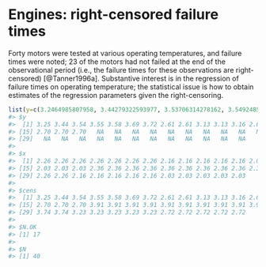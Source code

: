 
# Engines: right-censored failure times

Forty motors were tested at various operating temperatures, and failure times were noted; 23 of the motors had not failed at the end of the observational period (i.e., the failure times for these observations are right-censored) [@Tanner1996a]. Substantive interest is in the regression of failure times on operating temperature; the statistical issue is how to obtain estimates of the regression parameters given the right-censoring.


```r
list(y=c(3.2464985807958, 3.44279322593977, 3.53706314278162, 3.54924855685406, 3.57749179983722, 3.68663626926229, 3.71566914240099, 2.61066016308988, 2.61066016308988, 3.12839926871781, 3.12839926871781, 3.15836249209525, 2.61066016308988, 2.61066016308988, 2.70243053644553, 2.70243053644553, 2.70243053644553, NA, NA, NA, NA, NA, NA, NA, NA, NA, NA, NA, NA, NA, NA, NA, NA, NA, NA, NA, NA, NA, NA, NA), x=c(2.25631768953069, 2.25631768953069, 2.25631768953069, 2.25631768953069, 2.25631768953069, 2.25631768953069, 2.25631768953069, 2.15889464594128, 2.15889464594128, 2.15889464594128, 2.15889464594128, 2.15889464594128, 2.02757502027575, 2.02757502027575, 2.02757502027575, 2.02757502027575, 2.02757502027575, 2.36294896030246, 2.36294896030246, 2.36294896030246, 2.36294896030246, 2.36294896030246, 2.36294896030246, 2.36294896030246, 2.36294896030246, 2.36294896030246, 2.36294896030246, 2.25631768953069, 2.25631768953069, 2.25631768953069, 2.15889464594128, 2.15889464594128, 2.15889464594128, 2.15889464594128, 2.15889464594128, 2.02757502027575, 2.02757502027575, 2.02757502027575, 2.02757502027575, 2.02757502027575), cens=c(3.2464985807958, 3.44279322593977, 3.53706314278162, 3.54924855685406, 3.57749179983722, 3.68663626926229, 3.71566914240099, 2.61066016308988, 2.61066016308988, 3.12839926871781, 3.12839926871781, 3.15836249209525, 2.61066016308988, 2.61066016308988, 2.70243053644553, 2.70243053644553, 2.70243053644553, 3.90655051910145, 3.90655051910145, 3.90655051910145, 3.90655051910145, 3.90655051910145, 3.90655051910145, 3.90655051910145, 3.90655051910145, 3.90655051910145, 3.90655051910145, 3.73623709890473, 3.73623709890473, 3.73623709890473, 3.22530928172586, 3.22530928172586, 3.22530928172586, 3.22530928172586, 3.22530928172586, 2.72263392253381, 2.72263392253381, 2.72263392253381, 2.72263392253381, 2.72263392253381), N.OK=17, N=40)
#> $y
#>  [1] 3.25 3.44 3.54 3.55 3.58 3.69 3.72 2.61 2.61 3.13 3.13 3.16 2.61 2.61
#> [15] 2.70 2.70 2.70   NA   NA   NA   NA   NA   NA   NA   NA   NA   NA   NA
#> [29]   NA   NA   NA   NA   NA   NA   NA   NA   NA   NA   NA   NA
#> 
#> $x
#>  [1] 2.26 2.26 2.26 2.26 2.26 2.26 2.26 2.16 2.16 2.16 2.16 2.16 2.03 2.03
#> [15] 2.03 2.03 2.03 2.36 2.36 2.36 2.36 2.36 2.36 2.36 2.36 2.36 2.36 2.26
#> [29] 2.26 2.26 2.16 2.16 2.16 2.16 2.16 2.03 2.03 2.03 2.03 2.03
#> 
#> $cens
#>  [1] 3.25 3.44 3.54 3.55 3.58 3.69 3.72 2.61 2.61 3.13 3.13 3.16 2.61 2.61
#> [15] 2.70 2.70 2.70 3.91 3.91 3.91 3.91 3.91 3.91 3.91 3.91 3.91 3.91 3.74
#> [29] 3.74 3.74 3.23 3.23 3.23 3.23 3.23 2.72 2.72 2.72 2.72 2.72
#> 
#> $N.OK
#> [1] 17
#> 
#> $N
#> [1] 40
```

